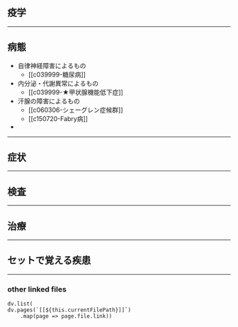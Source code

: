 ## 疫学
---
## 病態
- 自律神経障害によるもの
	- [[c039999-糖尿病]]
- 内分泌・代謝異常によるもの
	- [[c039999-★甲状腺機能低下症]]
- 汗腺の障害によるもの
	- [[c060306-シェーグレン症候群]]
	- [[c150720-Fabry病]]
- 
---
## 症状
---
## 検査
---
## 治療
---
## セットで覚える疾患
---
### other linked files
```dataviewjs
dv.list(
dv.pages(`[[${this.currentFilePath}]]`)
	.map(page => page.file.link))
```